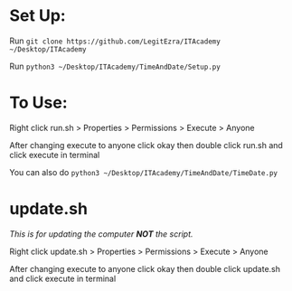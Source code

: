# Set Up:
Run `git clone https://github.com/LegitEzra/ITAcademy ~/Desktop/ITAcademy`

Run `python3 ~/Desktop/ITAcademy/TimeAndDate/Setup.py`
# To Use:
Right click run.sh > Properties > Permissions > Execute > Anyone

After changing execute to anyone click okay then double click run.sh and click execute in terminal

You can also do `python3 ~/Desktop/ITAcademy/TimeAndDate/TimeDate.py`
# update.sh
*This is for updating the computer **NOT** the script.*

Right click update.sh > Properties > Permissions > Execute > Anyone

After changing execute to anyone click okay then double click update.sh and click execute in terminal
